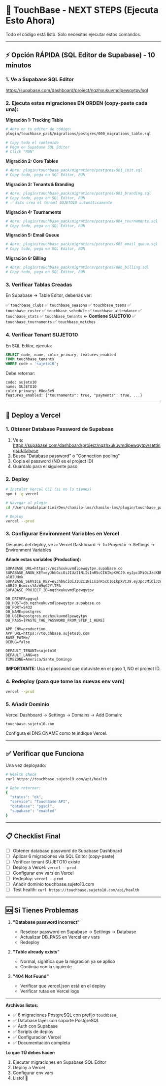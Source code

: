 # 🚀 TouchBase - NEXT STEPS (Ejecuta Esto Ahora)

Todo el código está listo. Solo necesitas ejecutar estos comandos.

---

## ⚡ Opción RÁPIDA (SQL Editor de Supabase) - 10 minutos

### 1. Ve a Supabase SQL Editor

https://supabase.com/dashboard/project/nqzhxukuvmdlpewqytpv/sql

### 2. Ejecuta estas migraciones EN ORDEN (copy-paste cada una):

**Migración 1: Tracking Table**
```bash
# Abre en tu editor de código:
plugin/touchbase_pack/migrations/postgres/000_migrations_table.sql

# Copy todo el contenido
# Pega en Supabase SQL Editor
# Click "RUN"
```

**Migración 2: Core Tables**
```bash
# Abre: plugin/touchbase_pack/migrations/postgres/001_init.sql
# Copy todo, pega en SQL Editor, RUN
```

**Migración 3: Tenants & Branding**
```bash
# Abre: plugin/touchbase_pack/migrations/postgres/003_branding.sql
# Copy todo, pega en SQL Editor, RUN
# ✅ Esto crea el tenant SUJETO10 automáticamente
```

**Migración 4: Tournaments**
```bash
# Abre: plugin/touchbase_pack/migrations/postgres/004_tournaments.sql
# Copy todo, pega en SQL Editor, RUN
```

**Migración 5: Email Queue**
```bash
# Abre: plugin/touchbase_pack/migrations/postgres/005_email_queue.sql
# Copy todo, pega en SQL Editor, RUN
```

**Migración 6: Billing**
```bash
# Abre: plugin/touchbase_pack/migrations/postgres/006_billing.sql
# Copy todo, pega en SQL Editor, RUN
```

### 3. Verificar Tablas Creadas

En Supabase → Table Editor, deberías ver:

✅ `touchbase_clubs`
✅ `touchbase_seasons`
✅ `touchbase_teams`
✅ `touchbase_roster`
✅ `touchbase_schedule`
✅ `touchbase_attendance`
✅ `touchbase_stats`
✅ `touchbase_tenants` ← **Contiene SUJETO10**
✅ `touchbase_tournaments`
✅ `touchbase_matches`

### 4. Verificar Tenant SUJETO10

En SQL Editor, ejecuta:
```sql
SELECT code, name, color_primary, features_enabled
FROM touchbase_tenants
WHERE code = 'sujeto10';
```

Debe retornar:
```
code: sujeto10
name: SUJETO10
color_primary: #0ea5e9
features_enabled: {"tournaments": true, "payments": true, ...}
```

---

## 🚀 Deploy a Vercel

### 1. Obtener Database Password de Supabase

1. Ve a: https://supabase.com/dashboard/project/nqzhxukuvmdlpewqytpv/settings/database
2. Busca "Database password" o "Connection pooling"
3. Copia el password (NO es el project ID)
4. Guárdalo para el siguiente paso

### 2. Deploy

```bash
# Instalar Vercel CLI (si no lo tienes)
npm i -g vercel

# Navegar al plugin
cd /Users/nadalpiantini/Dev/chamilo-lms/chamilo-lms/plugin/touchbase_pack

# Deploy
vercel --prod
```

### 3. Configurar Environment Variables en Vercel

Después del deploy, ve a: Vercel Dashboard → Tu Proyecto → Settings → Environment Variables

**Añade estas variables (Production):**

```
SUPABASE_URL=https://nqzhxukuvmdlpewqytpv.supabase.co
SUPABASE_ANON_KEY=eyJhbGciOiJIUzI1NiIsInR5cCI6IkpXVCJ9.eyJpc3MiOiJzdXBhYmFzZSIsInJlZiI6Im5xemh4dWt1dm1kbHBld3F5dHB2Iiwicm9sZSI6ImFub24iLCJpYXQiOjE3NDY2NTk0MDksImV4cCI6MjA2MjIzNTQwOX0.9raKtf_MAUoZ7lUOek4lazhWTfmxPvufW1-al82UHmk
SUPABASE_SERVICE_KEY=eyJhbGciOiJIUzI1NiIsInR5cCI6IkpXVCJ9.eyJpc3MiOiJzdXBhYmFzZSIsInJlZiI6Im5xemh4dWt1dm1kbHBld3F5dHB2Iiwicm9sZSI6InNlcnZpY2Vfcm9sZSIsImlhdCI6MTc0NjY1OTQwOSwiZXhwIjoyMDYyMjM1NDA5fQ.KUbJb8fCHADnITIhr-x8R49_BsmicsYAzW9qG2YlTFA
SUPABASE_PROJECT_ID=nqzhxukuvmdlpewqytpv

DB_DRIVER=pgsql
DB_HOST=db.nqzhxukuvmdlpewqytpv.supabase.co
DB_PORT=5432
DB_NAME=postgres
DB_USER=postgres.nqzhxukuvmdlpewqytpv
DB_PASS=[PASTE_THE_PASSWORD_FROM_STEP_1_HERE]

APP_ENV=production
APP_URL=https://touchbase.sujeto10.com
BASE_PATH=/
DEBUG=false

DEFAULT_TENANT=sujeto10
DEFAULT_LANG=es
TIMEZONE=America/Santo_Domingo
```

**IMPORTANTE:** Usa el password que obtuviste en el paso 1, NO el project ID.

### 4. Redeploy (para que tome las nuevas env vars)

```bash
vercel --prod
```

### 5. Añadir Dominio

Vercel Dashboard → Settings → Domains → Add Domain:
```
touchbase.sujeto10.com
```

Configura el DNS CNAME como te indique Vercel.

---

## ✅ Verificar que Funciona

Una vez deployado:

```bash
# Health check
curl https://touchbase.sujeto10.com/api/health

# Debe retornar:
{
  "status": "ok",
  "service": "TouchBase API",
  "database": "pgsql",
  "supabase": "enabled"
}
```

---

## 📋 Checklist Final

- [ ] Obtener database password de Supabase Dashboard
- [ ] Aplicar 6 migraciones vía SQL Editor (copy-paste)
- [ ] Verificar tenant SUJETO10 existe
- [ ] Deploy a Vercel: `vercel --prod`
- [ ] Configurar env vars en Vercel
- [ ] Redeploy: `vercel --prod`
- [ ] Añadir dominio touchbase.sujeto10.com
- [ ] Test health: `curl https://touchbase.sujeto10.com/api/health`

---

## 🆘 Si Tienes Problemas

1. **"Database password incorrect"**
   - Resetear password en Supabase → Settings → Database
   - Actualizar DB_PASS en Vercel env vars
   - Redeploy

2. **"Table already exists"**
   - Normal, significa que la migración ya se aplicó
   - Continúa con la siguiente

3. **"404 Not Found"**
   - Verificar que vercel.json está en el deploy
   - Verificar rutas en Vercel logs

---

**Archivos listos:**
- ✅ 6 migraciones PostgreSQL con prefijo `touchbase_`
- ✅ Database layer con soporte PostgreSQL
- ✅ Auth con Supabase
- ✅ Scripts de deploy
- ✅ Configuración Vercel
- ✅ Documentación completa

**Lo que TÚ debes hacer:**
1. Ejecutar migraciones en Supabase SQL Editor
2. Deploy a Vercel
3. Configurar env vars
4. Listo! 🎉
